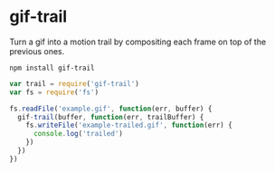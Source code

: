 # gif-trail

Turn a gif into a motion trail by compositing each frame on top of the previous ones.

`npm install gif-trail`

```js
var trail = require('gif-trail')
var fs = require('fs')

fs.readFile('example.gif', function(err, buffer) {
  gif-trail(buffer, function(err, trailBuffer) {
    fs.writeFile('example-trailed.gif', function(err) {
      console.log('trailed')
    })
  })
})
```
